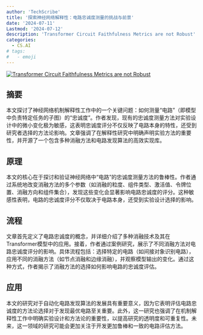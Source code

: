 ```yaml
---
author: 'TechScribe'
title: '探索神经网络解释性：电路忠诚度测量的挑战与前景'
date: '2024-07-11'
Lastmod: '2024-07-12'
description: 'Transformer Circuit Faithfulness Metrics are not Robust'
categories:
  - CS.AI
# tags:
#   - emoji
---
```


[![Transformer Circuit Faithfulness Metrics are not Robust](https://arxiv-research-1301205113.cos.ap-guangzhou.myqcloud.com/images/2407.08734v1.pdf_0.jpg)](https://arxiv.org/abs/2407.08734v1)

## 摘要

本文探讨了神经网络机制解释性工作中的一个关键问题：如何测量“电路”（即模型中负责特定任务的子图）的“忠诚度”。作者发现，现有的忠诚度测量方法对实验设计中的微小变化极为敏感，这表明忠诚度评分不仅反映了电路本身的特性，还受到研究者选择的方法论影响。文章强调了在解释性研究中明确声明实验方法的重要性，并开源了一个包含多种消融方法和电路发现算法的高效实现库。<!--more-->

## 原理

本文的核心在于探讨和验证神经网络中“电路”的忠诚度测量方法的鲁棒性。作者通过系统地改变消融方法的多个参数（如消融的粒度、组件类型、激活值、令牌位置、消融方向和组件集合），发现这些变化会显著影响电路忠诚度的评分。这种敏感性表明，电路的忠诚度评分不仅取决于电路本身，还受到实验设计选择的影响。

## 流程

文章首先定义了电路忠诚度的概念，并详细介绍了多种消融技术及其在Transformer模型中的应用。接着，作者通过案例研究，展示了不同消融方法对电路忠诚度评分的影响。具体流程包括：选择特定的电路（如间接对象识别电路），应用不同的消融方法（如节点消融和边缘消融），并观察模型输出的变化。通过这种方式，作者揭示了消融方法的选择如何影响电路的忠诚度评估。

## 应用

本文的研究对于自动化电路发现算法的发展具有重要意义，因为它表明评估电路忠诚度的方法论选择对于发现最优电路至关重要。此外，这一研究也强调了在机制解释性工作中明确实验设计和方法论的重要性，以提高研究的透明度和可重复性。未来，这一领域的研究可能会更加关注于开发更加鲁棒和一致的电路评估方法。